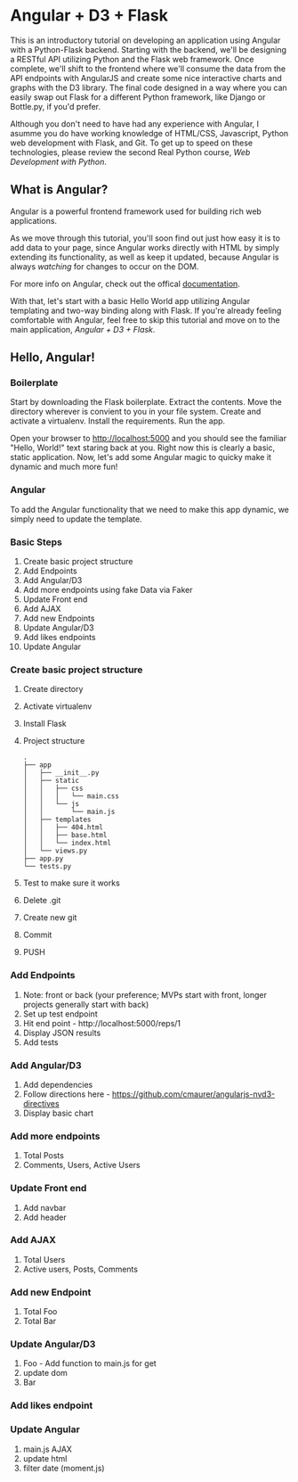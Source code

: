 # Angular + D3 + Flask

This is an introductory tutorial on developing an application using Angular with a Python-Flask backend. Starting with the backend, we'll be designing a RESTful API utilizing Python and the Flask web framework. Once complete, we'll shift to the frontend where we'll consume the data from the API endpoints with AngularJS and create some nice interactive charts and graphs with the D3 library. The final code designed in a way where you can easily swap out Flask for a different Python framework, like Django or Bottle.py, if you'd prefer.

Although you don't need to have had any experience with Angular, I asumme you do have working knowledge of HTML/CSS, Javascript, Python web development with Flask, and Git. To get up to speed on these technologies, please review the second Real Python course, *Web Development with Python*.

## What is Angular?

Angular is a powerful frontend framework used for building rich web applications.

As we move through this tutorial, you'll soon find out just how easy it is to add data to your page, since Angular works directly with HTML by simply extending its functionality, as well as keep it updated, because Angular is always *watching* for changes to occur on the DOM.

For more info on Angular, check out the offical [documentation](https://angularjs.org/).

With that, let's start with a basic Hello World app utilizing Angular templating and two-way binding along with Flask. If you're already feeling comfortable with Angular, feel free to skip this tutorial and move on to the main application, *Angular + D3 + Flask*.

## Hello, Angular!

### Boilerplate

Start by downloading the Flask boilerplate. Extract the contents. Move the directory wherever is convient to you in your file system. Create and activate a virtualenv. Install the requirements. Run the app.

Open your browser to [http://localhost:5000](http://localhost:5000) and you should see the familiar "Hello, World!" text staring back at you. Right now this is clearly a basic, static application. Now, let's add some Angular magic to quicky make it dynamic and much more fun!

### Angular

To add the Angular functionality that we need to make this app dynamic, we simply need to update the template.



### Basic Steps

1. Create basic project structure
1. Add Endpoints
1. Add Angular/D3
1. Add more endpoints using fake Data via Faker
1. Update Front end
1. Add AJAX
1. Add new Endpoints
1. Update Angular/D3
1. Add likes endpoints
1. Update Angular

### Create basic project structure

1. Create directory
1. Activate virtualenv
1. Install Flask
1. Project structure

    ```
    .
    ├── app
    │   ├── __init__.py
    │   ├── static
    │   │   ├── css
    │   │   │   └── main.css
    │   │   └── js
    │   │       └── main.js
    │   ├── templates
    │   │   ├── 404.html
    │   │   ├── base.html
    │   │   └── index.html
    │   └── views.py
    ├── app.py
    └── tests.py
    ```

1. Test to make sure it works
1. Delete .git
1. Create new git
1. Commit
1. PUSH

### Add Endpoints 

1. Note: front or back (your preference; MVPs start with front, longer projects generally start with back)
1. Set up test endpoint
1. Hit end point - http://localhost:5000/reps/1
1. Display JSON results
1. Add tests

### Add Angular/D3

1. Add dependencies
1. Follow directions here - https://github.com/cmaurer/angularjs-nvd3-directives
1. Display basic chart

### Add more endpoints

1. Total Posts
1. Comments, Users, Active Users

### Update Front end

1. Add navbar
2. Add header

### Add AJAX

1. Total Users
1. Active users, Posts, Comments

### Add new Endpoint

1. Total Foo
1. Total Bar

### Update Angular/D3

1. Foo - Add function to main.js for get
1. update dom
1. Bar

### Add likes endpoint

### Update Angular

1. main.js AJAX
1. update html
1. filter date (moment.js)



